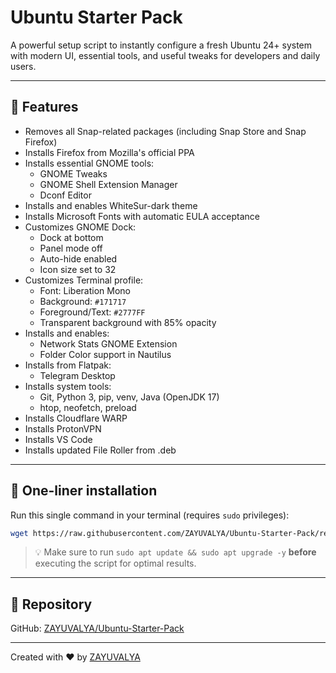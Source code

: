 # Ubuntu Starter Pack

A powerful setup script to instantly configure a fresh Ubuntu 24+ system with modern UI, essential tools, and useful tweaks for developers and daily users.

---

## 🧰 Features

- Removes all Snap-related packages (including Snap Store and Snap Firefox)
- Installs Firefox from Mozilla's official PPA
- Installs essential GNOME tools:
  - GNOME Tweaks
  - GNOME Shell Extension Manager
  - Dconf Editor
- Installs and enables WhiteSur-dark theme
- Installs Microsoft Fonts with automatic EULA acceptance
- Customizes GNOME Dock:
  - Dock at bottom
  - Panel mode off
  - Auto-hide enabled
  - Icon size set to 32
- Customizes Terminal profile:
  - Font: Liberation Mono
  - Background: `#171717`
  - Foreground/Text: `#2777FF`
  - Transparent background with 85% opacity
- Installs and enables:
  - Network Stats GNOME Extension
  - Folder Color support in Nautilus
- Installs from Flatpak:
  - Telegram Desktop
- Installs system tools:
  - Git, Python 3, pip, venv, Java (OpenJDK 17)
  - htop, neofetch, preload
- Installs Cloudflare WARP
- Installs ProtonVPN
- Installs VS Code
- Installs updated File Roller from .deb

---

## 🚀 One-liner installation

Run this single command in your terminal (requires `sudo` privileges):

```bash
wget https://raw.githubusercontent.com/ZAYUVALYA/Ubuntu-Starter-Pack/refs/heads/main/Ubuntu.sh -O Ubuntu.sh && sudo bash Ubuntu.sh
```

> 💡 Make sure to run `sudo apt update && sudo apt upgrade -y` **before** executing the script for optimal results.

---

## 📎 Repository
GitHub: [ZAYUVALYA/Ubuntu-Starter-Pack](https://github.com/ZAYUVALYA/Ubuntu-Starter-Pack)

---

Created with ❤️ by [ZAYUVALYA](https://github.com/ZAYUVALYA)
